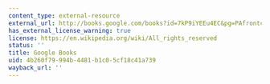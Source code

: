 ```yaml
---
content_type: external-resource
external_url: http://books.google.com/books?id=7kP9iYEEu4EC&pg=PAfrontcover
has_external_license_warning: true
license: https://en.wikipedia.org/wiki/All_rights_reserved
status: ''
title: Google Books
uid: 4b260f79-994b-4481-b1c0-5cf18c41a739
wayback_url: ''
---
```

